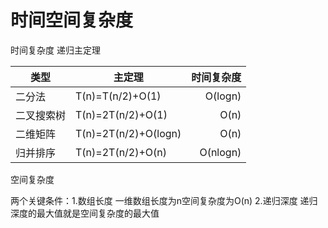 # 时间空间复杂度

时间复杂度
递归主定理

| 类型 | 主定理 | 时间复杂度 |
| --- | --- | --: |
| 二分法 | T(n)=T(n/2)+O(1) | O(logn) |
| 二叉搜索树 | T(n)=2T(n/2)+O(1) | O(n) |
| 二维矩阵 | T(n)=2T(n/2)+O(logn) | O(n) |
| 归并排序 | T(n)=2T(n/2)+O(n) | O(nlogn) |

    
空间复杂度

两个关键条件：1.数组长度        一维数组长度为n空间复杂度为O(n)
            2.递归深度   递归深度的最大值就是空间复杂度的最大值

